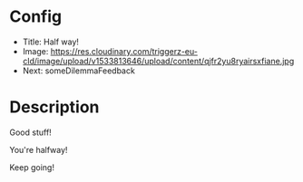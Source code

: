 # Config
 - Title: Half way!
 - Image: https://res.cloudinary.com/triggerz-eu-cld/image/upload/v1533813646/upload/content/qjfr2yu8ryairsxfiane.jpg
 - Next: someDilemmaFeedback

# Description
Good stuff!

You're halfway!

Keep going!
